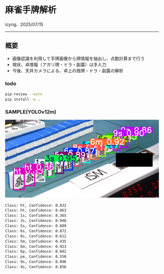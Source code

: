 # 麻雀手牌解析

icyng、2025/07/15

---

## 概要

- 画像認識を利用して手牌画像から牌情報を抽出し、点数計算まで行う
- 現状、卓情報（アガリ牌・ドラ・副露）は手入力
- 今後、天井カメラによる、卓上の捨牌・ドラ・副露の解析

### todo

```bash
pip-review --auto
pip install -e . 
```

### SAMPLE(YOLOv12m)

![res](./result.png)

```bash
Class: ht, Confidence: 0.832
Class: ht, Confidence: 0.863
Class: 1s, Confidence: 0.365
Class: 3s, Confidence: 0.948
Class: 5s, Confidence: 0.889
Class: 6s, Confidence: 0.872
Class: 8s, Confidence: 0.612
Class: 5m, Confidence: 0.435
Class: 6m, Confidence: 0.923
Class: 6p, Confidence: 0.842
Class: pe, Confidence: 0.550
Class: 9s, Confidence: 0.896
Class: 9s, Confidence: 0.856
```
